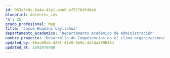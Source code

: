 ```yaml
---
id: 063a5c0c-8a4a-41e1-a4e0-af577b9f48eb
blueprint: docentes_inv
'n': 25
grado_profesional: Mag
title: 'Josue Huamani Cayllahua'
departamento_academico: 'Departamento Académico de Administración'
nombre_proyecto: 'Desarrollo de Competencias en el clima organizacional del personal docente directivo de las universidades de Apurímac 2018.'
updated_by: 06ac68ab-d29f-41e9-9b9a-dd4da3996484
updated_at: 1692978488
---
```

